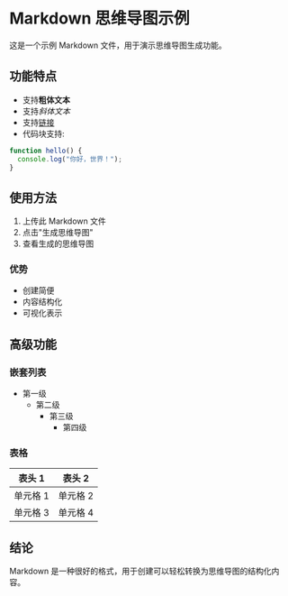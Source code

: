 # Markdown 思维导图示例

这是一个示例 Markdown 文件，用于演示思维导图生成功能。

## 功能特点

- 支持**粗体文本**
- 支持*斜体文本*
- 支持[链接](https://example.com)
- 代码块支持:
```javascript
function hello() {
  console.log("你好，世界！");
}
```

## 使用方法

1. 上传此 Markdown 文件
2. 点击"生成思维导图"
3. 查看生成的思维导图

### 优势

- 创建简便
- 内容结构化
- 可视化表示

## 高级功能

### 嵌套列表

- 第一级
  - 第二级
    - 第三级
      - 第四级

### 表格

| 表头 1 | 表头 2 |
|--------|--------|
| 单元格 1 | 单元格 2 |
| 单元格 3 | 单元格 4 |

## 结论

Markdown 是一种很好的格式，用于创建可以轻松转换为思维导图的结构化内容。